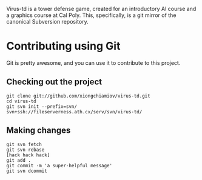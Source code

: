 Virus-td is a tower defense game, created for an introductory AI course and a graphics course at Cal Poly.  This, specifically, is a git mirror of the canonical Subversion repository.

# Contributing using Git

Git is pretty awesome, and you can use it to contribute to this project.

## Checking out the project

	git clone git://github.com/xiongchiamiov/virus-td.git
	cd virus-td
	git svn init --prefix=svn/ svn+ssh://fileserverness.ath.cx/serv/svn/virus-td/

## Making changes

	git svn fetch
	git svn rebase
	[hack hack hack]
	git add .
	git commit -m 'a super-helpful message'
	git svn dcommit

